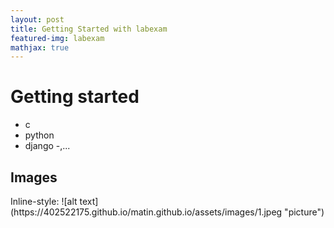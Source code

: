 ```yaml
---
layout: post
title: Getting Started with labexam
featured-img: labexam
mathjax: true
---
```


# Getting started

- c
- python
- django
-,...

## Images
<a name="images"/>
Inline-style:
![alt text](https://402522175.github.io/matin.github.io/assets/images/1.jpeg "picture")


